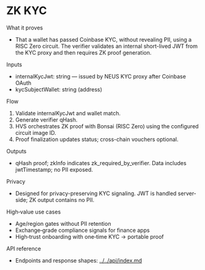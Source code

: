 # ZK KYC

What it proves
- That a wallet has passed Coinbase KYC, without revealing PII, using a RISC Zero circuit. The verifier validates an internal short-lived JWT from the KYC proxy and then requires ZK proof generation.

Inputs
- internalKycJwt: string — issued by NEUS KYC proxy after Coinbase OAuth
- kycSubjectWallet: string (address)

Flow
1) Validate internalKycJwt and wallet match.  
2) Generate verifier qHash.  
3) HVS orchestrates ZK proof with Bonsai (RISC Zero) using the configured circuit image ID.  
4) Proof finalization updates status; cross-chain vouchers optional.

Outputs
- qHash proof; zkInfo indicates zk_required_by_verifier. Data includes jwtTimestamp; no PII exposed.

Privacy
- Designed for privacy-preserving KYC signaling. JWT is handled server-side; ZK output contains no PII.

High‑value use cases
- Age/region gates without PII retention
- Exchange‑grade compliance signals for finance apps
- High‑trust onboarding with one‑time KYC → portable proof

API reference
- Endpoints and response shapes: [../../api/index.md](../../api/index.md)
